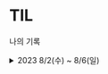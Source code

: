# TIL
나의 기록
<details>
<summary> 2023 8/2(수) ~ 8/6(일)</summary>
<div>

8/2(수)
- [x] 프로젝트 해야할 것, 하다가 만 것 등 내용 정리
- [x] 모던 자바 인 액션 학습

8/3(목)
- [x] 모든 요청별 로그 처리하기, 작업 후 20230802 프로젝트 내용정리 업데이트
- [ ] 자바 ORM 표준 JPA 프로그래밍 학습
---
8/4(금)
  - 휴가
  - [ ] github issue 정리하기 (요청별 로깅 관련 이슈 생성 및 내용정리)
  - [ ] 하비루프 운영팀 확인사항 정리
- ---
8/5(토)
- [ ] 자바 ORM 표준 JPA 프로그래밍 학습
- ---
8/6(일)
- [ ] 이슈 아카이빙 문서 정리하기
- ---
</div>
</details>



